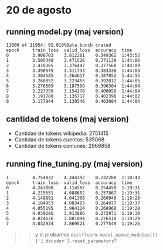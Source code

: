 
# 20 de agosto
## running model.py (maj version)

```
11000 of 11954: 92.019%Data bunch crated
epoch     train_loss  valid_loss  accuracy  time    
0         3.906703    3.812281    0.349362  1:43:52   
1         3.505440    3.471526    0.371139  1:44:06   
2         3.410365    3.376447    0.377568  1:44:09   
3         3.390575    3.311733    0.383338  1:44:03   
4         3.304545    3.264617    0.387852  1:44:15   
5         3.260852    3.223455    0.392012  1:44:05   
6         3.276509    3.187599    0.396304  1:44:04   
7         3.227356    3.154278    0.400059  1:44:04   
8         3.191780    3.135717    0.402396  1:44:02   
9         3.177944    3.130546    0.403084  1:44:04 
```

## cantidad de tokens (maj version)

- Cantidad de tokens wikipedia: 2751415
- Cantidad de tokens cuentos:    535068
- Cantidad de tokens comunes:   2969858

## running fine_tuning.py (maj version)
```
1         4.754032    4.344392    0.232268  1:10:43   
epoch     train_loss  valid_loss  accuracy  time    
0         4.243888    4.114587    0.254450  1:19:31   
1         4.215551    4.088652    0.257867  1:19:31   
2         4.149891    4.041308    0.260940  1:19:28   
3         4.104953    4.003483    0.264977  1:19:37   
4         4.055195    3.964124    0.268966  1:19:28   
5         4.039286    3.913886    0.272971  1:19:30   
6         4.024626    3.881094    0.276518  1:19:28   
7         4.032934    3.869521    0.277549  1:19:25
```

>> y si probamos `dict(learn.model.named_modules())['1.decoder'].reset_parameters`?